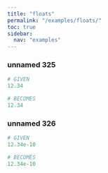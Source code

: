 ```yaml
---
title: "floats"
permalink: "/examples/floats/"
toc: true
sidebar:
  nav: "examples"
---
```


### unnamed 325
```ruby
# GIVEN
12.34
```
```ruby
# BECOMES
12.34
```
### unnamed 326
```ruby
# GIVEN
12.34e-10
```
```ruby
# BECOMES
12.34e-10
```
